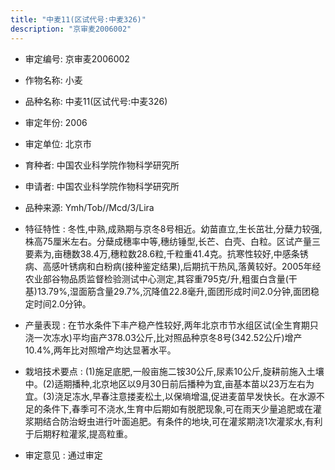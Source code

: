 ```yaml
---
title: "中麦11(区试代号:中麦326)"
description: "京审麦2006002"
---
```

* 审定编号:  京审麦2006002

*  作物名称:  小麦

*  品种名称:  中麦11(区试代号:中麦326)

*  审定年份:  2006

*  审定单位:  北京市

* 育种者:  中国农业科学院作物科学研究所

*  申请者:  中国农业科学院作物科学研究所

*  品种来源:  Ymh/Tob//Mcd/3/Lira

*  特征特性 : 
冬性,中熟,成熟期与京冬8号相近。幼苗直立,生长茁壮,分蘖力较强,株高75厘米左右。分蘖成穗率中等,穗纺锤型,长芒、白壳、白粒。区试产量三要素为,亩穗数38.4万,穗粒数28.6粒,千粒重41.4克。抗寒性较好,中感条锈病、高感叶锈病和白粉病(接种鉴定结果),后期抗干热风,落黄较好。2005年经农业部谷物品质监督检验测试中心测定,其容重795克/升,粗蛋白含量(干基)13.79%,湿面筋含量29.7%,沉降值22.8毫升,面团形成时间2.0分钟,面团稳定时间2.0分钟。
 
*  产量表现 : 
在节水条件下丰产稳产性较好,两年北京市节水组区试(全生育期只浇一次冻水)平均亩产378.03公斤,比对照品种京冬8号(342.52公斤)增产10.4%,两年比对照增产均达显著水平。

*  栽培技术要点 : 
(1)施足底肥,一般亩施二铵30公斤,尿素10公斤,旋耕前施入土壤中。(2)适期播种,北京地区以9月30日前后播种为宜,亩基本苗以23万左右为宜。(3)浇足冻水,早春注意搂麦松土,以保墒增温,促进麦苗早发快长。在水源不足的条件下,春季可不浇水,生育中后期如有脱肥现象,可在雨天少量追肥或在灌浆期结合防治蚜虫进行叶面追肥。有条件的地块,可在灌浆期浇1次灌浆水,有利于后期籽粒灌浆,提高粒重。

*  审定意见 : 
通过审定
